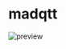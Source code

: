 # madqtt #

![preview](https://user-images.githubusercontent.com/49491997/103176470-1a523980-4872-11eb-8aad-653923a3471d.png)

